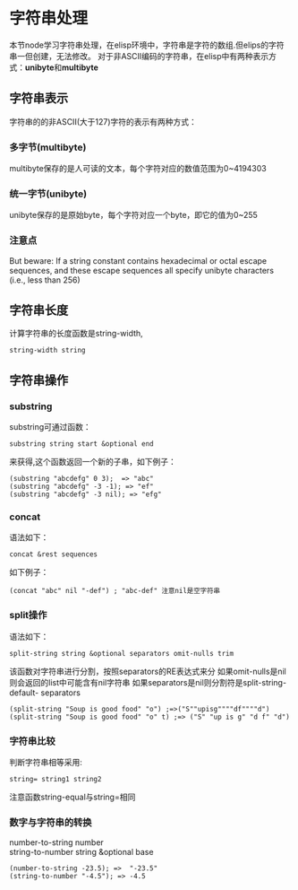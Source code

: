 # 字符串处理
本节node学习字符串处理，在elisp环境中，字符串是字符的数组.但elips的字符串一但创建，无法修改。
对于非ASCII编码的字符串，在elisp中有两种表示方式：**unibyte**和**multibyte**

## 字符串表示
字符串的的非ASCII(大于127)字符的表示有两种方式：
### 多字节(multibyte)
multibyte保存的是人可读的文本，每个字符对应的数值范围为0~4194303
### 统一字节(unibyte)
unibyte保存的是原始byte，每个字符对应一个byte，即它的值为0~255
### 注意点
But beware: If a string constant contains hexadecimal
or octal escape sequences, and these escape sequences
all specify unibyte characters (i.e., less than 256)

## 字符串长度
计算字符串的长度函数是string-width,
```
string-width string
```

## 字符串操作

### substring
substring可通过函数：  
```
substring string start &optional end
```

来获得,这个函数返回一个新的子串，如下例子：  
```elisp
(substring "abcdefg" 0 3);  => "abc"
(substring "abcdefg" -3 -1); => "ef"
(substring "abcdefg" -3 nil); => "efg"
```

### concat
语法如下：  
```
concat &rest sequences
```
如下例子：
```
(concat "abc" nil "-def") ; "abc-def" 注意nil是空字符串
```

### split操作
语法如下：
```
split-string string &optional separators omit-nulls trim
```
该函数对字符串进行分割，按照separators的RE表达式来分
如果omit-nulls是nil则会返回的list中可能含有nil字符串
如果separators是nil则分割符是split-string-default- separators
```elisp
(split-string "Soup is good food" "o") ;=>("S""upisg""""df""""d")
(split-string "Soup is good food" "o" t) ;=> ("S" "up is g" "d f" "d")
```

### 字符串比较
判断字符串相等采用:
```
string= string1 string2
```
注意函数string-equal与string=相同

### 数字与字符串的转换
number-to-string number  
string-to-number string &optional base  
```
(number-to-string -23.5); =>  "-23.5"
(string-to-number "-4.5"); => -4.5
```
